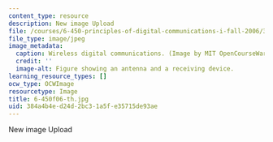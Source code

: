 ```yaml
---
content_type: resource
description: New image Upload
file: /courses/6-450-principles-of-digital-communications-i-fall-2006/384a4b4ed24d2bc31a5fe35715de93ae_6-450f06-th.jpg
file_type: image/jpeg
image_metadata:
  caption: Wireless digital communications. (Image by MIT OpenCourseWare.)
  credit: ''
  image-alt: Figure showing an antenna and a receiving device.
learning_resource_types: []
ocw_type: OCWImage
resourcetype: Image
title: 6-450f06-th.jpg
uid: 384a4b4e-d24d-2bc3-1a5f-e35715de93ae
---
```

New image Upload

